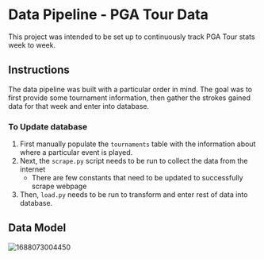 # Data Pipeline - PGA Tour Data

This project was intended to be set up to continuously track PGA Tour stats week to week. 

## Instructions

The data pipeline was built with a particular order in mind. The goal was to first provide some tournament information, then gather the strokes gained data for that week and enter into database.

### To Update database

1. First manually populate the `tournaments` table with the information about where a particular event is played.
2. Next, the `scrape.py` script needs to be run to collect the data from the internet
   * There are few constants that need to be updated to successfully scrape webpage
3. Then, `load.py` needs to be run to transform and enter rest of data into database.

## Data Model

![1688073004450](https://file+.vscode-resource.vscode-cdn.net/Users/andrejacobs/Desktop/pga-tour-database/image/readme/1688073004450.png)
